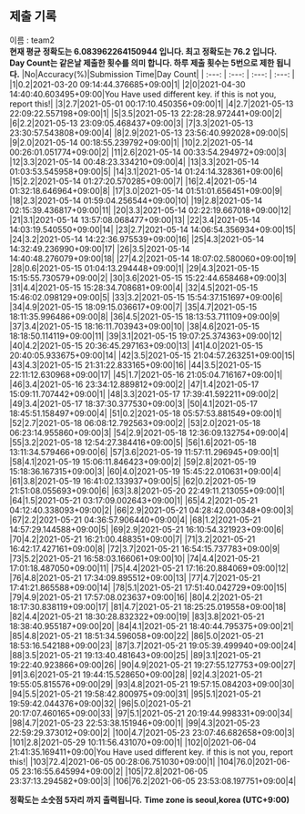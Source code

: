 


  
## 제출 기록  
이름 : team2  
**현재 평균 정확도는 6.083962264150944 입니다. 최고 정확도는 76.2 입니다.**  
**Day Count는 같은날 제출한 횟수를 의미 합니다. 하루 제출 횟수는 5번으로 제한 됩니다.**
|No|Accuracy(%)|Submission Time|Day Count|
| :---: | :---: | :---: | :---: |
|1|0.2|2021-03-20 09:14:44.376685+09:00|1|
|2|0|2021-04-30 14:40:40.603495+09:00|You Have used different key. if this is not you, report this!|
|3|2.7|2021-05-01 00:17:10.450356+09:00|1|
|4|2.7|2021-05-13 22:09:22.557198+09:00|1|
|5|3.5|2021-05-13 22:28:28.972441+09:00|2|
|6|2.2|2021-05-13 23:09:05.468437+09:00|3|
|7|3.3|2021-05-13 23:30:57.543808+09:00|4|
|8|2.9|2021-05-13 23:56:40.992028+09:00|5|
|9|2.0|2021-05-14 00:18:55.239792+09:00|1|
|10|2.2|2021-05-14 00:26:01.051774+09:00|2|
|11|2.6|2021-05-14 00:33:54.294972+09:00|3|
|12|3.3|2021-05-14 00:48:23.334210+09:00|4|
|13|3.3|2021-05-14 01:03:53.545958+09:00|5|
|14|3.1|2021-05-14 01:24:14.328361+09:00|6|
|15|2.2|2021-05-14 01:27:20.570285+09:00|7|
|16|2.4|2021-05-14 01:32:18.646964+09:00|8|
|17|3.0|2021-05-14 01:51:01.656451+09:00|9|
|18|2.3|2021-05-14 01:59:04.256544+09:00|10|
|19|2.8|2021-05-14 02:15:39.436817+09:00|11|
|20|3.3|2021-05-14 02:22:19.667018+09:00|12|
|21|3.1|2021-05-14 13:57:08.068477+09:00|13|
|22|3.4|2021-05-14 14:03:19.540550+09:00|14|
|23|2.7|2021-05-14 14:06:54.356934+09:00|15|
|24|3.2|2021-05-14 14:22:36.975539+09:00|16|
|25|4.3|2021-05-14 14:32:49.236990+09:00|17|
|26|3.5|2021-05-14 14:40:48.276079+09:00|18|
|27|4.2|2021-05-14 18:07:02.580060+09:00|19|
|28|0.6|2021-05-15 01:04:13.294448+09:00|1|
|29|4.3|2021-05-15 15:15:55.730579+09:00|2|
|30|3.6|2021-05-15 15:22:44.658468+09:00|3|
|31|4.4|2021-05-15 15:28:34.708681+09:00|4|
|32|4.5|2021-05-15 15:46:02.098129+09:00|5|
|33|3.2|2021-05-15 15:54:37.151697+09:00|6|
|34|4.9|2021-05-15 18:09:15.036617+09:00|7|
|35|4.7|2021-05-15 18:11:35.996486+09:00|8|
|36|4.5|2021-05-15 18:13:53.711109+09:00|9|
|37|3.4|2021-05-15 18:16:11.703943+09:00|10|
|38|4.6|2021-05-15 18:18:50.114119+09:00|11|
|39|3.1|2021-05-15 19:07:25.374363+09:00|12|
|40|4.2|2021-05-15 20:36:45.297163+09:00|13|
|41|4.0|2021-05-15 20:40:05.933675+09:00|14|
|42|3.5|2021-05-15 21:04:57.263251+09:00|15|
|43|4.3|2021-05-15 21:31:22.833165+09:00|16|
|44|3.5|2021-05-15 22:11:12.630968+09:00|17|
|45|1.7|2021-05-16 21:05:04.716167+09:00|1|
|46|3.4|2021-05-16 23:34:12.889812+09:00|2|
|47|1.4|2021-05-17 15:09:11.707442+09:00|1|
|48|3.3|2021-05-17 17:39:41.592211+09:00|2|
|49|3.4|2021-05-17 18:37:30.377530+09:00|3|
|50|4.1|2021-05-17 18:45:51.158497+09:00|4|
|51|0.2|2021-05-18 05:57:53.881549+09:00|1|
|52|2.7|2021-05-18 06:08:12.792563+09:00|2|
|53|2.0|2021-05-18 06:23:14.955860+09:00|3|
|54|2.9|2021-05-18 12:36:09.132754+09:00|4|
|55|3.2|2021-05-18 12:54:27.384416+09:00|5|
|56|1.6|2021-05-18 13:11:34.579466+09:00|6|
|57|3.6|2021-05-19 11:57:11.296945+09:00|1|
|58|4.1|2021-05-19 15:06:11.846423+09:00|2|
|59|2.8|2021-05-19 15:18:36.167315+09:00|3|
|60|4.0|2021-05-19 15:45:22.010631+09:00|4|
|61|3.8|2021-05-19 16:41:02.133937+09:00|5|
|62|0.2|2021-05-19 21:51:08.055693+09:00|6|
|63|3.8|2021-05-20 22:49:11.213055+09:00|1|
|64|1.5|2021-05-21 03:17:09.002643+09:00|1|
|65|4.2|2021-05-21 04:12:40.338093+09:00|2|
|66|2.9|2021-05-21 04:28:42.000348+09:00|3|
|67|2.2|2021-05-21 04:36:57.906440+09:00|4|
|68|1.2|2021-05-21 14:57:29.144588+09:00|5|
|69|2.9|2021-05-21 16:10:54.321923+09:00|6|
|70|4.2|2021-05-21 16:21:00.488351+09:00|7|
|71|3.2|2021-05-21 16:42:17.427161+09:00|8|
|72|3.7|2021-05-21 16:54:15.737783+09:00|9|
|73|5.2|2021-05-21 16:58:03.166061+09:00|10|
|74|4.4|2021-05-21 17:01:18.487050+09:00|11|
|75|4.4|2021-05-21 17:16:20.884069+09:00|12|
|76|4.8|2021-05-21 17:34:09.895512+09:00|13|
|77|4.7|2021-05-21 17:41:21.865588+09:00|14|
|78|5.1|2021-05-21 17:51:40.042729+09:00|15|
|79|4.9|2021-05-21 17:57:08.023637+09:00|16|
|80|4.2|2021-05-21 18:17:30.838119+09:00|17|
|81|4.7|2021-05-21 18:25:25.019558+09:00|18|
|82|4.4|2021-05-21 18:30:28.832322+09:00|19|
|83|3.8|2021-05-21 18:38:40.955187+09:00|20|
|84|4.1|2021-05-21 18:40:44.795375+09:00|21|
|85|4.8|2021-05-21 18:51:34.596058+09:00|22|
|86|5.0|2021-05-21 18:53:16.542188+09:00|23|
|87|3.7|2021-05-21 19:05:39.499940+09:00|24|
|88|3.5|2021-05-21 19:13:40.481643+09:00|25|
|89|3.1|2021-05-21 19:22:40.923866+09:00|26|
|90|4.9|2021-05-21 19:27:55.127753+09:00|27|
|91|3.6|2021-05-21 19:44:15.528650+09:00|28|
|92|4.3|2021-05-21 19:55:05.815576+09:00|29|
|93|4.8|2021-05-21 19:57:15.084203+09:00|30|
|94|5.5|2021-05-21 19:58:42.800975+09:00|31|
|95|5.1|2021-05-21 19:59:42.044376+09:00|32|
|96|5.0|2021-05-21 20:17:07.460165+09:00|33|
|97|5.1|2021-05-21 20:19:44.998331+09:00|34|
|98|4.7|2021-05-23 22:53:38.151946+09:00|1|
|99|4.3|2021-05-23 22:59:29.373012+09:00|2|
|100|4.7|2021-05-23 23:07:46.682658+09:00|3|
|101|2.8|2021-05-29 10:11:56.431070+09:00|1|
|102|0|2021-06-04 21:41:35.169411+09:00|You Have used different key. if this is not you, report this!|
|103|72.4|2021-06-05 00:28:06.751030+09:00|1|
|104|76.0|2021-06-05 23:16:55.645994+09:00|2|
|105|72.8|2021-06-05 23:37:13.294582+09:00|3|
|106|76.2|2021-06-05 23:53:08.197751+09:00|4|


**정확도는 소숫점 5자리 까지 출력됩니다.**
**Time zone is seoul,korea (UTC+9:00)**
